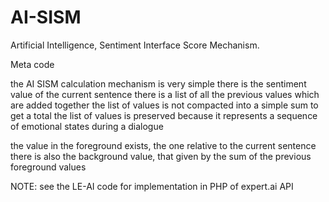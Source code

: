 # AI-SISM
Artificial Intelligence, Sentiment Interface Score Mechanism.

Meta code

the AI SISM calculation mechanism is very simple
there is the sentiment value of the current sentence
there is a list of all the previous values which are added together
the list of values is not compacted into a simple sum to get a total
the list of values is preserved because it represents a sequence of emotional states during a dialogue 

the value in the foreground exists, the one relative to the current sentence
there is also the background value, that given by the sum of the previous foreground values 



NOTE: see the LE-AI code for implementation in PHP of expert.ai API
